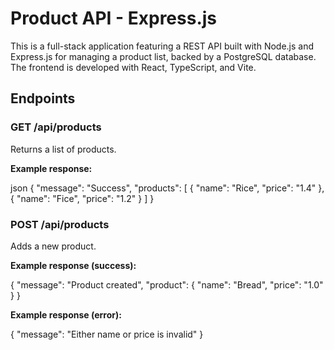 # Product API - Express.js
This is a full-stack application featuring a REST API built with Node.js and Express.js for managing a product list, backed by a PostgreSQL database. The frontend is developed with React, TypeScript, and Vite.

## Endpoints

### GET /api/products

Returns a list of products.

**Example response:**

json
{
  "message": "Success",
  "products": [
    { "name": "Rice", "price": "1.4" },
    { "name": "Fice", "price": "1.2" }
  ]
}

### POST /api/products

Adds a new product.

**Example response (success):**

{
  "message": "Product created",
  "product": { "name": "Bread", "price": "1.0" }
}

**Example response (error):**

{
  "message": "Either name or price is invalid"
}
